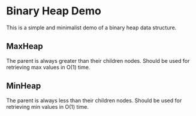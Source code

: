 # Binary Heap Demo

This is a simple and minimalist demo of a binary heap data structure.

## MaxHeap
The parent is always greater than their children nodes.
Should be used for retrieving max values in O(1) time.

## MinHeap
The parent is always less than their children nodes.
Should be used for retrieving min values in O(1) time.
